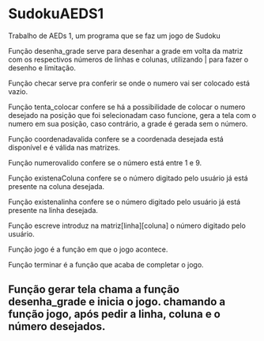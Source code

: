 # SudokuAEDS1
Trabalho de AEDs 1, um programa que se faz um jogo de Sudoku 


Função desenha_grade serve para desenhar a grade em volta da matriz
com os respectivos números de linhas e colunas, utilizando | para 
fazer o desenho e limitação.


Função checar serve pra conferir se onde o numero vai ser colocado
está vazio.


Função tenta_colocar confere se há a possibilidade de colocar o
numero desejado na posição que foi selecionadam caso funcione, gera
a tela com o numero em sua posição, caso contrário, a grade é gerada
sem o número.


Função coordenadavalida confere se a coordenada desejada está disponível
e é válida nas matrizes.


Função numerovalido confere se o número está entre 1 e 9.


Função existenaColuna confere se o número digitado pelo usuário já 
está presente na coluna desejada.


Função existenalinha confere se o número digitado pelo usuário já 
está presente na linha desejada.


Função escreve introduz na matriz[linha][coluna] o número digitado
pelo usuário.


Função jogo é a função em que o jogo acontece.


Função terminar é a função que acaba de completar o jogo.


Função gerar tela chama a função desenha_grade e inicia o jogo.
chamando a função jogo, após pedir a linha, coluna e o número desejados.
--------------------------------------------------------------------------------------
